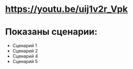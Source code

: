 # https://youtu.be/uij1v2r_Vpk

# Показаны сценарии:
* Сценарий 1
* Сценарий 2
* Сценарий 4
* Сценарий 5
